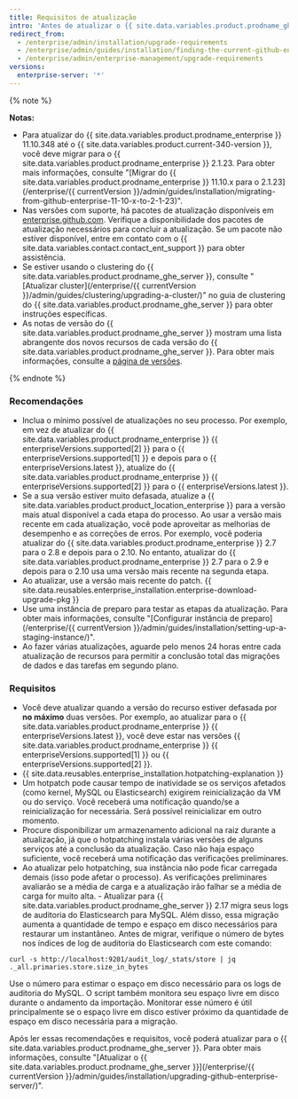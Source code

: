 ```yaml
---
title: Requisitos de atualização
intro: 'Antes de atualizar o {{ site.data.variables.product.prodname_ghe_server }}, veja as recomendações e requisitos a seguir para planejar sua estratégia de atualização.'
redirect_from:
  - /enterprise/admin/installation/upgrade-requirements
  - /enterprise/admin/guides/installation/finding-the-current-github-enterprise-release/
  - /enterprise/admin/enterprise-management/upgrade-requirements
versions:
  enterprise-server: '*'
---
```


{% note %}

**Notas:**
- Para atualizar do {{ site.data.variables.product.prodname_enterprise }} 11.10.348 até o {{ site.data.variables.product.current-340-version }}, você deve migrar para o {{ site.data.variables.product.prodname_enterprise }} 2.1.23. Para obter mais informações, consulte "[Migrar do {{ site.data.variables.product.prodname_enterprise }} 11.10.x para o 2.1.23](/enterprise/{{ currentVersion }}/admin/guides/installation/migrating-from-github-enterprise-11-10-x-to-2-1-23)".
- Nas versões com suporte, há pacotes de atualização disponíveis em [enterprise.github.com](https://enterprise.github.com/releases). Verifique a disponibilidade dos pacotes de atualização necessários para concluir a atualização. Se um pacote não estiver disponível, entre em contato com o {{ site.data.variables.contact.contact_ent_support }} para obter assistência.
- Se estiver usando o clustering do {{ site.data.variables.product.prodname_ghe_server }}, consulte "[Atualizar cluster](/enterprise/{{ currentVersion }}/admin/guides/clustering/upgrading-a-cluster/)" no guia de clustering do {{ site.data.variables.product.prodname_ghe_server }} para obter instruções específicas.
-   As notas de versão do {{ site.data.variables.product.prodname_ghe_server }} mostram uma lista abrangente dos novos recursos de cada versão do {{ site.data.variables.product.prodname_ghe_server }}. Para obter mais informações, consulte a [página de versões](https://enterprise.github.com/releases).

{% endnote %}

### Recomendações

- Inclua o mínimo possível de atualizações no seu processo. Por exemplo, em vez de atualizar do {{ site.data.variables.product.prodname_enterprise }} {{ enterpriseVersions.supported[2] }} para o {{ enterpriseVersions.supported[1] }} e depois para o {{ enterpriseVersions.latest }}, atualize do {{ site.data.variables.product.prodname_enterprise }} {{ enterpriseVersions.supported[2] }} para o {{ enterpriseVersions.latest }}.
- Se a sua versão estiver muito defasada, atualize a {{ site.data.variables.product.product_location_enterprise }} para a versão mais atual disponível a cada etapa do processo. Ao usar a versão mais recente em cada atualização, você pode aproveitar as melhorias de desempenho e as correções de erros. Por exemplo, você poderia atualizar do {{ site.data.variables.product.prodname_enterprise }} 2.7 para o 2.8 e depois para o 2.10. No entanto, atualizar do {{ site.data.variables.product.prodname_enterprise }} 2.7 para o 2.9 e depois para o 2.10 usa uma versão mais recente na segunda etapa.
- Ao atualizar, use a versão mais recente do patch. {{ site.data.reusables.enterprise_installation.enterprise-download-upgrade-pkg }}
- Use uma instância de preparo para testar as etapas da atualização. Para obter mais informações, consulte "[Configurar instância de preparo](/enterprise/{{ currentVersion }}/admin/guides/installation/setting-up-a-staging-instance/)".
- Ao fazer várias atualizações, aguarde pelo menos 24 horas entre cada atualização de recursos para permitir a conclusão total das migrações de dados e das tarefas em segundo plano.

### Requisitos

- Você deve atualizar quando a versão do recurso estiver defasada por **no máximo** duas versões. Por exemplo, ao atualizar para o {{ site.data.variables.product.prodname_enterprise }} {{ enterpriseVersions.latest }}, você deve estar nas versões {{ site.data.variables.product.prodname_enterprise }} {{ enterpriseVersions.supported[1] }} ou {{ enterpriseVersions.supported[2] }}.
- {{ site.data.reusables.enterprise_installation.hotpatching-explanation }}
- Um hotpatch pode causar tempo de inatividade se os serviços afetados (como kernel, MySQL ou Elasticsearch) exigirem reinicialização da VM ou do serviço. Você receberá uma notificação quando/se a reinicialização for necessária. Será possível reinicializar em outro momento.
- Procure disponibilizar um armazenamento adicional na raiz durante a atualização, já que o hotpatching instala várias versões de alguns serviços até a conclusão da atualização. Caso não haja espaço suficiente, você receberá uma notificação das verificações preliminares.
- Ao atualizar pelo hotpatching, sua instância não pode ficar carregada demais (isso pode afetar o processo). As verificações preliminares avaliarão se a média de carga e a atualização irão falhar se a média de carga for muito alta. - Atualizar para {{ site.data.variables.product.prodname_ghe_server }} 2.17 migra seus logs de auditoria do Elasticsearch para MySQL. Além disso, essa migração aumenta a quantidade de tempo e espaço em disco necessários para restaurar um instantâneo. Antes de migrar, verifique o número de bytes nos índices de log de auditoria do Elasticsearch com este comando:
``` shell
curl -s http://localhost:9201/audit_log/_stats/store | jq ._all.primaries.store.size_in_bytes
```
Use o número para estimar o espaço em disco necessário para os logs de auditoria do MySQL. O script também monitora seu espaço livre em disco durante o andamento da importação. Monitorar esse número é útil principalmente se o espaço livre em disco estiver próximo da quantidade de espaço em disco necessária para a migração.

Após ler essas recomendações e requisitos, você poderá atualizar para o {{ site.data.variables.product.prodname_ghe_server }}. Para obter mais informações, consulte "[Atualizar o {{ site.data.variables.product.prodname_ghe_server }}](/enterprise/{{ currentVersion }}/admin/guides/installation/upgrading-github-enterprise-server/)".
